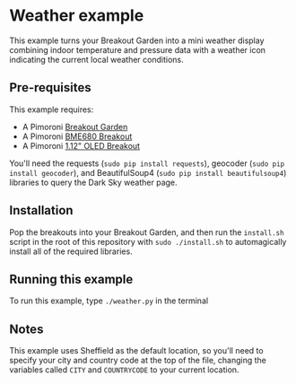 # Weather example

This example turns your Breakout Garden into a mini weather display
combining indoor temperature and pressure data with a weather icon
indicating the current local weather conditions.

## Pre-requisites

This example requires:

- A Pimoroni [Breakout Garden](https://shop.pimoroni.com/products/breakout-garden-hat)
- A Pimoroni [BME680 Breakout](https://shop.pimoroni.com/products/bme680-breakout)
- A Pimoroni [1.12" OLED Breakout](https://shop.pimoroni.com/products/1-12-oled-breakout)

You'll need the requests (`sudo pip install requests`), geocoder (`sudo pip install geocoder`), and BeautifulSoup4 (`sudo pip install beautifulsoup4`) libraries to query the Dark Sky weather page.

## Installation

Pop the breakouts into your Breakout Garden, and then run the `install.sh`
script in the root of this repository with `sudo ./install.sh` to automagically
install all of the required libraries.

## Running this example

To run this example, type `./weather.py` in the terminal

## Notes

This example uses Sheffield as the default location, so you'll need to specify your city and country code at the top of the file, changing the variables called `CITY` and `COUNTRYCODE` to your current location.
